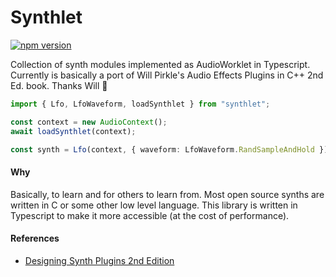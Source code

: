 # Synthlet

[![npm version](https://img.shields.io/npm/v/synthlet)](https://www.npmjs.com/package/synthlet)

Collection of synth modules implemented as AudioWorklet in Typescript. Currently is basically a port of Will Pirkle's Audio Effects Plugins in C++ 2nd Ed. book. Thanks Will 🙌

```ts
import { Lfo, LfoWaveform, loadSynthlet } from "synthlet";

const context = new AudioContext();
await loadSynthlet(context);

const synth = Lfo(context, { waveform: LfoWaveform.RandSampleAndHold });
```

#### Why

Basically, to learn and for others to learn from. Most open source synths are written in C or some other low level language. This library is written in Typescript to make it more accessible (at the cost of performance).

#### References

- [Designing Synth Plugins 2nd Edition](http://www.willpirkle.com/)
